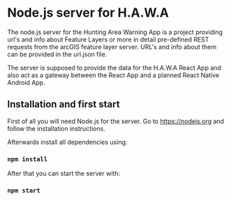 # Node.js server for H.A.W.A

The node.js server for the Hunting Area Warning App is a project providing url's and info about Feature Layers or more in detail 
pre-defined REST requests from the arcGIS feature layer server.
URL's and info about them can be provided in the url.json file.

The server is supposed to provide the data for the H.A.W.A React App and also act as a gateway between the React App and 
a planned React Native Android App.

## Installation and first start

First of all you will need Node.js for the server.
Go to https://nodejs.org and follow the installation instructions.

Afterwards install all dependencies using:

### `npm install`

After that you can start the server with:

### `npm start`




